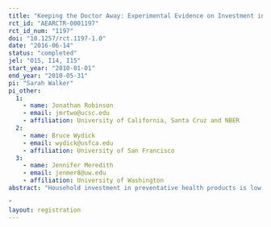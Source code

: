 ```yaml
---
title: "Keeping the Doctor Away: Experimental Evidence on Investment in Preventative Health Products"
rct_id: "AEARCTR-0001197"
rct_id_num: "1197"
doi: "10.1257/rct.1197-1.0"
date: "2016-06-14"
status: "completed"
jel: "O15, I14, I15"
start_year: "2010-01-01"
end_year: "2010-05-31"
pi: "Sarah Walker"
pi_other:
  1:
    - name: Jonathan Robinson
    - email: jmrtwo@ucsc.edu
    - affiliation: University of California, Santa Cruz and NBER
  2:
    - name: Bruce Wydick
    - email: wydick@usfca.edu
    - affiliation: University of San Francisco
  3:
    - name: Jennifer Meredith
    - email: jenmer8@uw.edu
    - affiliation: University of Washington
abstract: "Household investment in preventative health products is low in developing countries even though benefits from these products are very high. What interventions most effectively stimulate demand? In this paper, we experimentally estimate demand curves for health products in Kenya, Guatemala, India, and Uganda and test whether (1) information about health risk, (2) cash liquidity, (3) peer effects, and (4) intra-household differences in preferences affect demand. We find households to be highly sensitive to price and that both liquidity and targeting women increase demand. We find no effect of providing information, although genuine learning occurred, and we find no evidence of peer effects, although subjects discussed the product purchase decision extensively.
"
layout: registration
---
```


